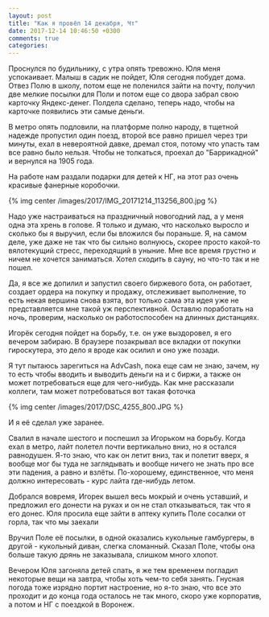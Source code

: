```yaml
---
layout: post
title: "Как я провёл 14 декабря, Чт"
date: 2017-12-14 10:46:50 +0300
comments: true
categories: 
---
```

Проснулся по будильнику, с утра опять тревожно. Юля меня успокаивает. Малыш в садик не пойдет, Юля сегодня побудет дома. Отвез Полю в школу, потом еще не поленился зайти на почту, получил две мелкие посылки для Поли и потом еще со двора забрал свою карточку Яндекс-денег. Полдела сделано, теперь надо, чтобы на карточке появились эти самые деньги.

В метро опять подловили, на платформе полно народу, в тщетной надежде пропустил один поезд, второй все равно пришел через три минуты, ехал в невероятной давке, дремал стоя, потому что упасть там все равно было нельзя. Чтобы не толкаться, проехал до "Баррикадной" и вернулся на 1905 года.

На работе нам раздали подарки для детей к НГ, на этот раз очень красивые фанерные коробочки. 

{% img center /images/2017/IMG_20171214_113256_800.jpg %}

Надо уже настраиваться на праздничный новогодний лад, а у меня одна эта хрень в голове. Я только и думаю, что насколько выросло и сколько бы я выручил, если бы вложился бы пораньше. Я, на самом деле, уже даже не так что бы сильно волнуюсь, скорее просто какой-то вялотекущий стресс, переходящий в уныние. Мне все время грустно и ничем не хочется заниматься. Хотел сходить в сауну, но что-то так и не пошел.

Да, я все же допилил и запустил своего биржевого бота, он работает, создает ордера на покупку и продажу, отслеживает выполнение, то есть некая вершина снова взята, вот только сама эта идея уже не представляется мне такой уж перспективной. Оставлю поработать на ночь, проверим, насколько он работоспособен на длинных дистанциях.

Игорёк сегодня пойдет на борьбу, т.е. он уже выздоровел, я его вечером забираю. В браузере позакрывал все вкладки от покупки гироскутера, это дело я вроде как осилил и оно уже позади.

Я тут пытаюсь зарегиться на AdvCash, пока еще сам не знаю, зачем, ну то есть чтобы вводить и выводить деньги на и с биржи, а также он может потребоваться еще для чего-нибудь. Как мне рассказали коллеги, там может потребоваться вот такая фоточка

{% img center /images/2017/DSC_4255_800.JPG %}

И я её сделал уже заранее.

Свалил в начале шестого и поспешил за Игорьком на борьбу. Когда ехал в метро, лайт полетел почти вертикально вниз, но я остался равнодушен. Я-то знаю, что как он летит вниз, так и полетит вверх, я вообще мог бы туда не заглядывать и вообще ничего не знать про все эти падения, а равно и взлёты. По-хорошему, единственное, что меня должно интересовать - курс лайта где-нибудь летом.

Добрался вовремя, Игорек вышел весь мокрый и очень уставший, и предложил его донести на руках и он не стал отказываться, так что я его донес. Юля просила еще зайти в аптеку купить Поле сосалки от горла, так что мы заехали 

Вручил Поле её посылки, в одной оказались кукольные гамбургеры, в другой - кукольный диван, слегка сломанный. Сказал Поле, чтобы она больше такую дрянь не заказывала, слишком много хлопот. 

Вечером Юля загоняла детей спать, я же тем временем погладил некоторые вещи на завтра, чтобы хоть чем-то себя занять. Гнусная погода тоже изрядно портит настроение, но я-то знаю, что все это проходит и до конца года осталось не так много, скоро уже корпоратив, а потом и НГ с поездкой в Воронеж.